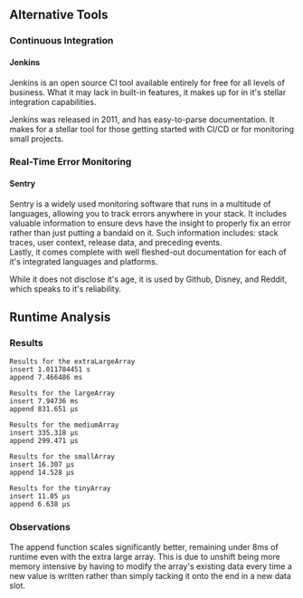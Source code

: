 ## Alternative Tools
### Continuous Integration
#### Jenkins
Jenkins is an open source CI tool available entirely for free for all levels of business.
What it may lack in built-in features, it makes up for in it's stellar integration capabilities.

Jenkins was released in 2011, and has easy-to-parse documentation. It makes for a stellar tool for those getting started with CI/CD or for monitoring small projects.

### Real-Time Error Monitoring
#### Sentry
Sentry is a widely used monitoring software that runs in a multitude of languages, allowing you to track errors anywhere in your stack.
It includes valuable information to ensure devs have the insight to properly fix an error rather than just putting a bandaid on it.
Such information includes: stack traces, user context, release data, and preceding events.  
Lastly, it comes complete with well fleshed-out documentation for each of it's integrated languages and platforms.

While it does not disclose it's age, it is used by Github, Disney, and Reddit, which speaks to it's reliability.


## Runtime Analysis
### Results
```
Results for the extraLargeArray
insert 1.011784451 s
append 7.466486 ms

Results for the largeArray
insert 7.94736 ms
append 831.651 μs

Results for the mediumArray
insert 335.318 μs
append 299.471 μs

Results for the smallArray
insert 16.307 μs
append 14.528 μs

Results for the tinyArray
insert 11.05 μs
append 6.638 μs
```

### Observations

The append function scales significantly better, remaining under 8ms of runtime even with the extra large array.
This is due to unshift being more memory intensive by having to modify the array's existing data every time a new value is written rather than simply tacking it onto the end in a new data slot.





